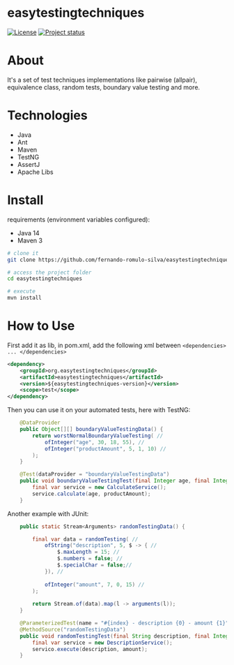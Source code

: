 # easytestingtechniques

[![License](https://img.shields.io/badge/License-Apache%202.0-blue.svg)](https://opensource.org/licenses/Apache-2.0)
[![Project status](https://img.shields.io/badge/Project%20status-Maintenance-orange.svg)](https://img.shields.io/badge/Project%20status-Maintenance-orange.svg)

# About

It's a set of test techniques implementations like pairwise (allpair), equivalence class, random tests, boundary value testing and more.

# Technologies

- Java
- Ant
- Maven
- TestNG
- AssertJ
- Apache Libs

# Install

requirements (environment variables configured): 
 - Java 14
 - Maven 3
 
 ```bash
# clone it
git clone https://github.com/fernando-romulo-silva/easytestingtechniques

# access the project folder
cd easytestingtechniques

# execute
mvn install
```
 

# How to Use

First add it as lib, in pom.xml, add the following xml between `<dependencies> ... </dependencies>`

```xml
<dependency>
	<groupId>org.easytestingtechniques</groupId>	
	<artifactId>easytestingtechniques</artifactId>
	<version>${easytestingtechniques-version}</version>	
	<scope>test</scope>
</dependency>
```

Then you can use it on your automated tests, here with TestNG:

```java
    @DataProvider
    public Object[][] boundaryValueTestingData() {
		return worstNormalBoundaryValueTesting( //
			ofInteger("age", 30, 18, 55), //
			ofInteger("productAmount", 5, 1, 10) //
		);
    }

    @Test(dataProvider = "boundaryValueTestingData")
    public void boundaryValueTestingTest(final Integer age, final Integer productAmount) {
		final var service = new CalculateService();
		service.calculate(age, productAmount);
    }
```

Another example with JUnit:

```java
    public static Stream<Arguments> randomTestingData() {

		final var data = randomTesting( //
			ofString("description", 5, $ -> { //
			    $.maxLength = 15; //
			    $.numbers = false; //
			    $.specialChar = false;//
			}), //
	
			ofInteger("amount", 7, 0, 15) //
		);
	
		return Stream.of(data).map(l -> arguments(l));
    }

    @ParameterizedTest(name = "#{index} - description {0} - amount {1}")
    @MethodSource("randomTestingData")
    public void randomTestingTest(final String description, final Integer amount) {
		final var service = new DescriptionService();
		servico.execute(description, amount);
    }
```